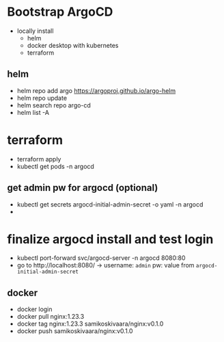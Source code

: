 # Bootstrap ArgoCD

- locally install
    - helm
    - docker desktop with kubernetes
    - terraform

## helm

- helm repo add argo https://argoproj.github.io/argo-helm
- helm repo update
- helm search repo argo-cd
- helm list -A

# terraform
- terraform apply
- kubectl get pods -n argocd

## get admin pw for argocd (optional)
- kubectl get secrets argocd-initial-admin-secret -o yaml -n argocd
- [System.Text.Encoding]::UTF8.GetString([System.Convert]::FromBase64String("xxx=="))

# finalize argocd install and test login
- kubectl port-forward svc/argocd-server -n argocd 8080:80
- go to http://localhost:8080/ -> username: `admin` pw: value from `argocd-initial-admin-secret`

## docker
- docker login
- docker pull nginx:1.23.3
- docker tag nginx:1.23.3 samikoskivaara/nginx:v0.1.0
- docker push samikoskivaara/nginx:v0.1.0
